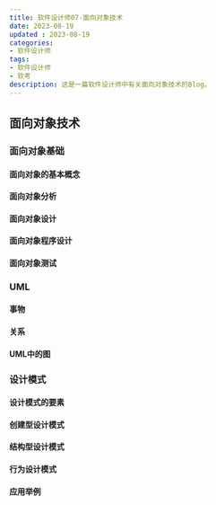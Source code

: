 ```yaml
---
title: 软件设计师07-面向对象技术
date: 2023-08-19
updated : 2023-08-19
categories: 
- 软件设计师
tags: 
- 软件设计师
- 软考
description: 这是一篇软件设计师中有关面向对象技术的Blog。
---
```


## 面向对象技术

### 面向对象基础

#### 面向对象的基本概念

#### 面向对象分析

#### 面向对象设计

#### 面向对象程序设计

#### 面向对象测试

### UML

#### 事物

#### 关系

#### UML中的图

### 设计模式

#### 设计模式的要素

#### 创建型设计模式

#### 结构型设计模式

#### 行为设计模式

#### 应用举例
